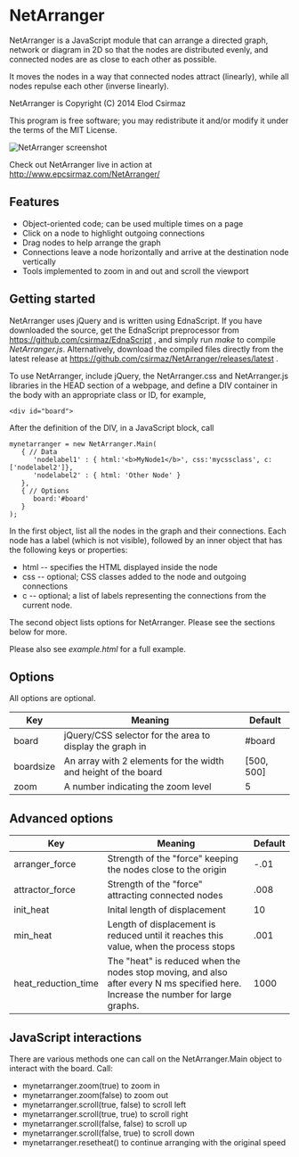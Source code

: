 # NetArranger

NetArranger is a JavaScript module that can
arrange a directed graph, network or diagram in 2D
so that the nodes are distributed evenly, and connected
nodes are as close to each other as possible.

It moves the nodes in a way that
connected nodes attract (linearly), while all nodes
repulse each other (inverse linearly).

NetArranger is Copyright (C) 2014 Elod Csirmaz

This program is free software; you may redistribute it and/or modify
it under the terms of the MIT License.

![NetArranger screenshot](https://raw.github.com/wiki/csirmaz/NetArranger/NetArranger.png)

Check out NetArranger live in action at http://www.epcsirmaz.com/NetArranger/

## Features

* Object-oriented code; can be used multiple times on a page
* Click on a node to highlight outgoing connections
* Drag nodes to help arrange the graph
* Connections leave a node horizontally and arrive at the destination node vertically
* Tools implemented to zoom in and out and scroll the viewport

## Getting started

NetArranger uses jQuery and is written using EdnaScript.
If you have downloaded the source, get the EdnaScript
preprocessor from https://github.com/csirmaz/EdnaScript ,
and simply run *make* to compile *NetArranger.js*.
Alternatively, download the compiled files directly
from the latest release at
https://github.com/csirmaz/NetArranger/releases/latest .

To use NetArranger,
include jQuery, the NetArranger.css and NetArranger.js
libraries in the HEAD section of a webpage, and define a
DIV container in the body with an appropriate class or ID,
for example,
```
<div id="board">
```

After the definition of the DIV,
in a JavaScript block, call
```
mynetarranger = new NetArranger.Main(
   { // Data
      'nodelabel1' : { html:'<b>MyNode1</b>', css:'mycssclass', c:['nodelabel2']},
      'nodelabel2' : { html: 'Other Node' }
   },
   { // Options
      board:'#board'
   }
);
```
In the first object, list all the nodes in the graph and their connections.
Each node has a label (which is not visible), followed by an inner object
that has the following keys or properties:

* html -- specifies the HTML displayed inside the node
* css -- optional; CSS classes added to the node and outgoing connections
* c -- optional; a list of labels representing the connections from the current node.

The second object lists options for NetArranger.
Please see the sections below for more.

Please also see *example.html* for a full example.

## Options

All options are optional.

| Key | Meaning | Default |
|---|---|---|
| board | jQuery/CSS selector for the area to display the graph in | #board |
| boardsize | An array with 2 elements for the width and height of the board | [500, 500] |
| zoom | A number indicating the zoom level | 5 |

## Advanced options

| Key | Meaning | Default |
|---|---|---|
| arranger_force | Strength of the "force" keeping the nodes close to the origin | -.01 |
| attractor_force | Strength of the "force" attracting connected nodes | .008 |
| init_heat | Inital length of displacement | 10 |
| min_heat | Length of displacement is reduced until it reaches this value, when the process stops | .001 |
| heat_reduction_time | The "heat" is reduced when the nodes stop moving, and also after every N ms specified here. Increase the number for large graphs. | 1000 |

## JavaScript interactions

There are various methods one can call on the NetArranger.Main object to interact with
the board. Call:

* mynetarranger.zoom(true) to zoom in
* mynetarranger.zoom(false) to zoom out
* mynetarranger.scroll(true, false) to scroll left
* mynetarranger.scroll(true, true) to scroll right
* mynetarranger.scroll(false, false) to scroll up
* mynetarranger.scroll(false, true) to scroll down
* mynetarranger.resetheat() to continue arranging with the original speed
